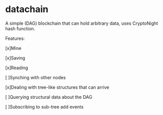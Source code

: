 # datachain
A simple (DAG) blockchain that can hold arbitrary data, uses CryptoNight hash function.

Features:

[x]Mine

[x]Saving

[x]Reading

[ ]Synching with other nodes

[x]Dealing with tree-like structures that can arrive

[ ]Querying structural data about the DAG

[ ]Subscribing to sub-tree add events
